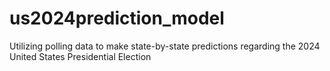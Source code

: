 # us2024prediction_model
 Utilizing polling data to make state-by-state predictions regarding the 2024 United States Presidential Election
